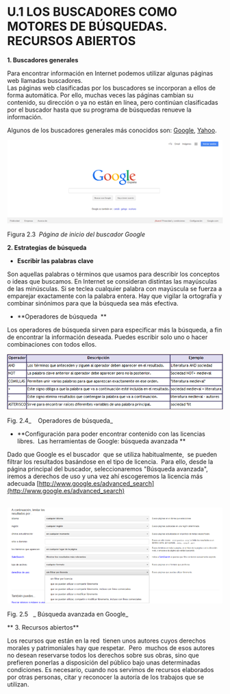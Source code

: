# U.1 LOS BUSCADORES COMO MOTORES DE BÚSQUEDAS. RECURSOS ABIERTOS

**1\. Buscadores generales**

  
Para encontrar información en Internet podemos utilizar algunas páginas web llamadas buscadores.  
Las páginas web clasificadas por los buscadores se incorporan a ellos de forma automática. Por ello, muchas veces las páginas cambian su contenido, su dirección o ya no están en línea, pero continúan clasificadas por el buscador hasta que su programa de búsquedas renueve la información.

Algunos de los buscadores generales más conocidos son: [Google](https://www.google.es/), [Yahoo](http://es.yahoo.com/).


![Página de inicio de Google](img/google1.png "Página de inicio de Google")


Figura 2.3  _Página de inicio del buscador Google_

**2\. Estrategias de búsqueda**

*   **Escribir las palabras clave**

Son aquellas palabras o términos que usamos para describir los conceptos o ideas que buscamos. En Internet se consideran distintas las mayúsculas de las minúsculas. Si se teclea cualquier palabra con mayúscula se fuerza a emparejar exactamente con la palabra entera. Hay que vigilar la ortografía y combinar sinónimos para que la búsqueda sea más efectiva.

*   **Operadores de búsqueda  **

Los operadores de búsqueda sirven para especificar más la búsqueda, a fin de encontrar la información deseada. Puedes escribir solo uno o hacer combinaciones con todos ellos.


![Operadores para búsquedas en Internet](img/operadores.png "Operadores para búsquedas en Internet")


Fig. 2.4_    Operadores de búsqueda_

*   **Configuración para poder encontrar contenido con las licencias libres.  Las herramientas de Google: búsqueda avanzada **

Dado que Google es el buscador  que se utiliza habitualmente,  se pueden filtrar los resultados basándose en el tipo de licencia.  Para ello, desde la página principal del buscador, seleccionaremos "Búsqueda avanzada", iremos a derechos de uso y una vez ahí escogeremos la licencia más adecuada [http://www.google.es/advanced_search](http://www.google.es/advanced_search)


 ![Búsqueda avanzada en Google](img/busavanzada.png "Búsqueda avanzada en Google")


Fig. 2.5   _ Búsqueda avanzada en Google_

** 3\. Recursos abiertos**

Los recursos que están en la red  tienen unos autores cuyos derechos morales y patrimoniales hay que respetar.  Pero  muchos de esos autores no desean reservarse todos los derechos sobre sus obras, sino que prefieren ponerlas a disposición del público bajo unas determinadas condiciones. Es necesario, cuando nos servimos de recursos elaborados por otras personas, citar y reconocer la autoría de los trabajos que se utilizan.

